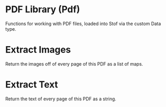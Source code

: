 # PDF Library (Pdf)
Functions for working with PDF files, loaded into Stof via the custom Data<Pdf> type.

# Extract Images
Return the images off of every page of this PDF as a list of maps.

# Extract Text
Return the text of every page of this PDF as a string.

